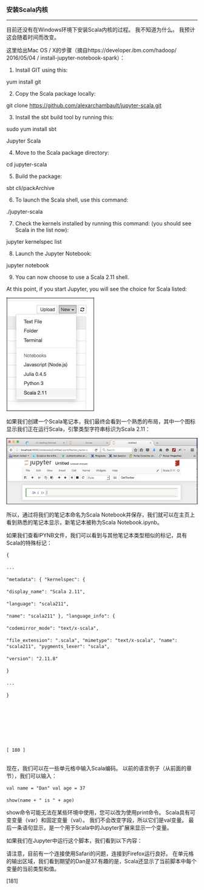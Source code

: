 ### 安装Scala内核
****
目前还没有在Windows环境下安装Scala内核的过程。 我不知道为什么。 我预计这会随着时间而改变。

这里给出Mac OS / X的步骤（摘自https://developer.ibm.com/hadoop/ 2016/05/04 / install-jupyter-notebook-spark）：

1. Install GIT using this:

yum install git

2. Copy the Scala package locally:

git clone https://github.com/alexarchambault/jupyter-scala.git

3. Install the sbt build tool by running this:
 

sudo yum install sbt
 
Jupyter Scala
 

4. Move to the Scala package directory:

cd jupyter-scala

5. Build the package:

sbt cli/packArchive

6. To launch the Scala shell, use this command:

./jupyter-scala

7.	Check the kernels installed by running this command: (you should see Scala in the list now):

jupyter kernelspec list

8. Launch the Jupyter Notebook:

jupyter notebook

9. You can now choose to use a Scala 2.11 shell.

At this point, if you start Jupyter, you will see the choice for Scala listed:

![](/assets/没空看.jpg)

如果我们创建一个Scala笔记本，我们最终会看到一个熟悉的布局，其中一个图标显示我们正在运行Scala，引擎类型字符串标识为Scala 2.11：

![](/assets/i回复.jpg)

所以，通过将我们的笔记本命名为Scala Notebook并保存，我们就可以在主页上看到熟悉的笔记本显示，新笔记本被称为Scala Notebook.ipynb。

如果我们查看IPYNB文件，我们可以看到与其他笔记本类型相似的标记，具有Scala的特殊标记：




```
{

...

"metadata": { "kernelspec": {

"display_name": "Scala 2.11",

"language": "scala211",

"name": "scala211" }, "language_info": {

"codemirror_mode": "text/x-scala",

"file_extension": ".scala", "mimetype": "text/x-scala", "name": "scala211", "pygments_lexer": "scala",

"version": "2.11.8"

}

...

}
 







[ 180 ]


```
现在，我们可以在一些单元格中输入Scala编码。 以前的语言例子（从前面的章节），我们可以输入：



```
val name = "Dan" val age = 37

show(name + " is " + age)
```



show命令可能无法在某些环境中使用，您可以改为使用print命令。 Scala具有可变变量（var）和固定变量（val）。 我们不会改变字段，所以它们是val变量。 最后一条语句显示，是一个用于Scala中的Jupyter扩展来显示一个变量。

如果我们在Jupyter中运行这个脚本，我们看到以下内容：

请注意，目前有一个连接使用Safari的问题，连接到Firefox运行良好。 在单元格的输出区域，我们看到期望的Dan是37.有趣的是，Scala还显示了当前脚本中每个变量的当前类型和值。
 














[181]

